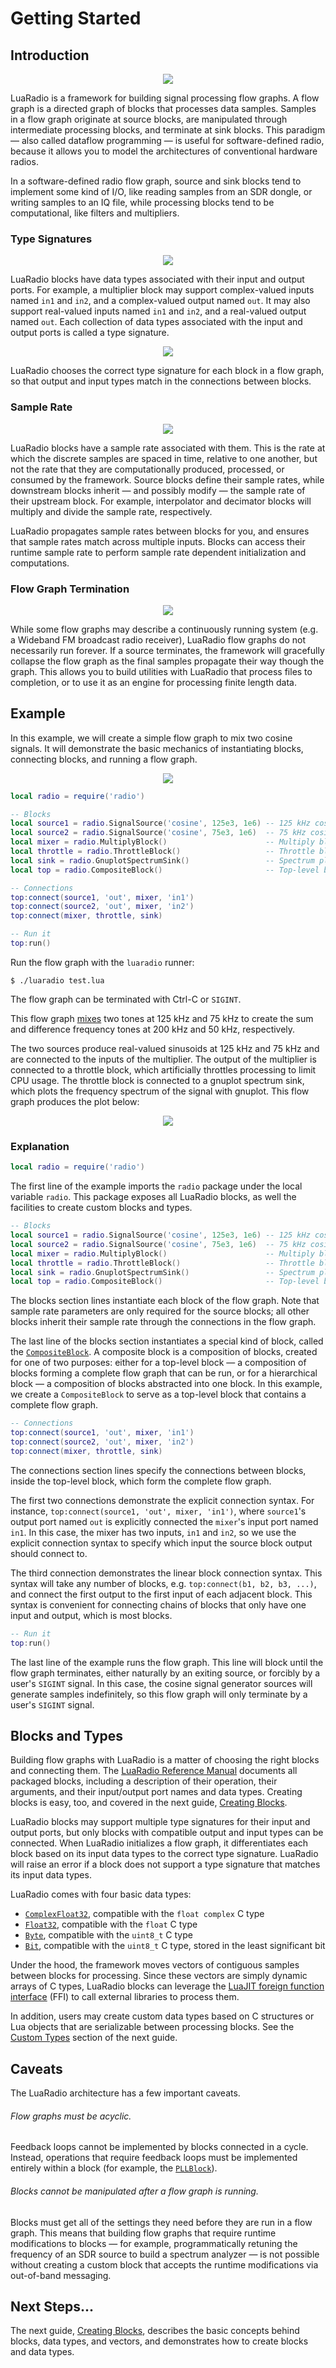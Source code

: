 # Getting Started

## Introduction

<p align="center">
<img src="figures/flowgraph_rtlsdr_wbfm_mono.png" />
</p>

LuaRadio is a framework for building signal processing flow graphs.  A flow
graph is a directed graph of blocks that processes data samples. Samples in a
flow graph originate at source blocks, are manipulated through intermediate
processing blocks, and terminate at sink blocks.  This paradigm — also called
dataflow programming — is useful for software-defined radio, because it allows
you to model the architectures of conventional hardware radios.

In a software-defined radio flow graph, source and sink blocks tend to
implement some kind of I/O, like reading samples from an SDR dongle, or writing
samples to an IQ file, while processing blocks tend to be computational, like
filters and multipliers.

### Type Signatures

<p align="center">
<img src="figures/figure_type_signatures.png" />
</p>

LuaRadio blocks have data types associated with their input and output ports.
For example, a multiplier block may support complex-valued inputs named `in1`
and `in2`, and a complex-valued output named `out`.  It may also support
real-valued inputs named `in1` and `in2`, and a real-valued output named `out`.
Each collection of data types associated with the input and output ports is
called a type signature.

<p align="center">
<img src="figures/figure_type_signatures_example.png" />
</p>

LuaRadio chooses the correct type signature for each block in a flow graph, so
that output and input types match in the connections between blocks.

### Sample Rate

<p align="center">
<img src="figures/figure_sample_rate_propagation.png" />
</p>

LuaRadio blocks have a sample rate associated with them. This is the rate at
which the discrete samples are spaced in time, relative to one another, but not
the rate that they are computationally produced, processed, or consumed by the
framework.  Source blocks define their sample rates, while downstream blocks
inherit — and possibly modify — the sample rate of their upstream block.  For
example, interpolator and decimator blocks will multiply and divide the sample
rate, respectively.

LuaRadio propagates sample rates between blocks for you, and ensures that
sample rates match across multiple inputs. Blocks can access their runtime
sample rate to perform sample rate dependent initialization and computations.

### Flow Graph Termination

<p align="center">
<img src="figures/figure_flowgraph_termination.png" />
</p>

While some flow graphs may describe a continuously running system (e.g. a
Wideband FM broadcast radio receiver), LuaRadio flow graphs do not necessarily
run forever. If a source terminates, the framework will gracefully collapse the
flow graph as the final samples propagate their way though the graph. This
allows you to build utilities with LuaRadio that process files to completion,
or to use it as an engine for processing finite length data.

## Example

In this example, we will create a simple flow graph to mix two cosine signals.
It will demonstrate the basic mechanics of instantiating blocks, connecting
blocks, and running a flow graph.

<p align="center">
<img src="figures/flowgraph_mixer_example.png" />
</p>

``` lua
local radio = require('radio')

-- Blocks
local source1 = radio.SignalSource('cosine', 125e3, 1e6) -- 125 kHz cosine source, sampled at 1 MHz
local source2 = radio.SignalSource('cosine', 75e3, 1e6)  -- 75 kHz cosine source, sampled at 1 MHz
local mixer = radio.MultiplyBlock()                      -- Multiply block
local throttle = radio.ThrottleBlock()                   -- Throttle block
local sink = radio.GnuplotSpectrumSink()                 -- Spectrum plotting sink
local top = radio.CompositeBlock()                       -- Top-level block to contain the flow graph

-- Connections
top:connect(source1, 'out', mixer, 'in1')
top:connect(source2, 'out', mixer, 'in2')
top:connect(mixer, throttle, sink)

-- Run it
top:run()
```

Run the flow graph with the `luaradio` runner:

```
$ ./luaradio test.lua
```

The flow graph can be terminated with Ctrl-C or `SIGINT`.

This flow graph [mixes](https://en.wikipedia.org/wiki/Frequency_mixer) two
tones at 125 kHz and 75 kHz to create the sum and difference frequency tones at
200 kHz and 50 kHz, respectively.

The two sources produce real-valued sinusoids at 125 kHz and 75 kHz and are
connected to the inputs of the multiplier. The output of the multiplier is
connected to a throttle block, which artificially throttles processing to limit
CPU usage. The throttle block is connected to a gnuplot spectrum sink, which
plots the frequency spectrum of the signal with gnuplot. This flow graph
produces the plot below:

<p align="center">
<img src="figures/plot_cosine_mixer_example.png" />
</p>

### Explanation

``` lua
local radio = require('radio')
```

The first line of the example imports the `radio` package under the local
variable `radio`. This package exposes all LuaRadio blocks, as well the
facilities to create custom blocks and types.

``` lua
-- Blocks
local source1 = radio.SignalSource('cosine', 125e3, 1e6) -- 125 kHz cosine source, sampled at 1 MHz
local source2 = radio.SignalSource('cosine', 75e3, 1e6)  -- 75 kHz cosine source, sampled at 1 MHz
local mixer = radio.MultiplyBlock()                      -- Multiply block
local throttle = radio.ThrottleBlock()                   -- Throttle block
local sink = radio.GnuplotSpectrumSink()                 -- Spectrum plotting sink
local top = radio.CompositeBlock()                       -- Top-level block to contain the flow graph
```

The blocks section lines instantiate each block of the flow graph. Note that
sample rate parameters are only required for the source blocks; all other
blocks inherit their sample rate through the connections in the flow graph.

The last line of the blocks section instantiates a special kind of block,
called the [`CompositeBlock`](0.reference-manual.md#compositeblock). A
composite block is a composition of blocks, created for one of two purposes:
either for a top-level block — a composition of blocks forming a complete flow
graph that can be run, or for a hierarchical block — a composition of blocks
abstracted into one block. In this example, we create a `CompositeBlock` to
serve as a top-level block that contains a complete flow graph.

``` lua
-- Connections
top:connect(source1, 'out', mixer, 'in1')
top:connect(source2, 'out', mixer, 'in2')
top:connect(mixer, throttle, sink)
```

The connections section lines specify the connections between blocks, inside
the top-level block, which form the complete flow graph.

The first two connections demonstrate the explicit connection syntax. For
instance, `top:connect(source1, 'out', mixer, 'in1')`, where `source1`'s output
port named `out` is explicitly connected the `mixer`'s input port named `in1`.
In this case, the mixer has two inputs, `in1` and `in2`, so we use the explicit
connection syntax to specify which input the source block output should connect
to.

The third connection demonstrates the linear block connection syntax. This
syntax will take any number of blocks, e.g.  `top:connect(b1, b2, b3, ...)`,
and connect the first output to the first input of each adjacent block. This
syntax is convenient for connecting chains of blocks that only have one input
and output, which is most blocks.

``` lua
-- Run it
top:run()
```

The last line of the example runs the flow graph. This line will block until
the flow graph terminates, either naturally by an exiting source, or forcibly
by a user's `SIGINT` signal. In this case, the cosine signal generator sources
will generate samples indefinitely, so this flow graph will only terminate by a
user's `SIGINT` signal.

## Blocks and Types

Building flow graphs with LuaRadio is a matter of choosing the right blocks and
connecting them.  The [LuaRadio Reference Manual](0.reference-manual.md)
documents all packaged blocks, including a description of their operation,
their arguments, and their input/output port names and data types. Creating
blocks is easy, too, and covered in the next guide, [Creating
Blocks](3.creating-blocks.md).

LuaRadio blocks may support multiple type signatures for their input and output
ports, but only blocks with compatible output and input types can be connected.
When LuaRadio initializes a flow graph, it differentiates each block based on
its input data types to the correct type signature.  LuaRadio will raise an
error if a block does not support a type signature that matches its input data
types.

LuaRadio comes with four basic data types:

* [`ComplexFloat32`](0.reference-manual.md#complexfloat32), compatible with the
  `float complex` C type
* [`Float32`](0.reference-manual.md#float32), compatible with the `float` C
  type
* [`Byte`](0.reference-manual.md#byte), compatible with the `uint8_t` C type
* [`Bit`](0.reference-manual.md#bit), compatible with the `uint8_t` C type,
  stored in the least significant bit

Under the hood, the framework moves vectors of contiguous samples between
blocks for processing. Since these vectors are simply dynamic arrays of C
types, LuaRadio blocks can leverage the [LuaJIT foreign function
interface](http://luajit.org/ext_ffi.html) (FFI) to call external libraries to
process them.

In addition, users may create custom data types based on C structures or Lua
objects that are serializable between processing blocks. See the [Custom
Types](3.creating-blocks.md#custom-types) section of the next guide.

## Caveats

The LuaRadio architecture has a few important caveats.

###### Flow graphs must be acyclic.

Feedback loops cannot be implemented by blocks connected in a cycle.  Instead,
operations that require feedback loops must be implemented entirely within a
block (for example, the [`PLLBlock`](0.reference-manual.md#pllblock)).

###### Blocks cannot be manipulated after a flow graph is running.

Blocks must get all of the settings they need before they are run in a flow
graph. This means that building flow graphs that require runtime modifications
to blocks — for example, programmatically retuning the frequency of an SDR
source to build a spectrum analyzer —  is not possible without creating a
custom block that accepts the runtime modifications via out-of-band messaging.

## Next Steps...

The next guide, [Creating Blocks](3.creating-blocks.md), describes the basic
concepts behind blocks, data types, and vectors, and demonstrates how to create
blocks and data types.
